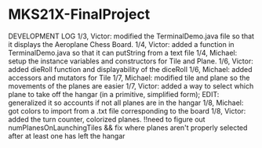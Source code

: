 # MKS21X-FinalProject

DEVELOPMENT LOG
1/3, Victor: modified the TerminalDemo.java file so that it displays the Aeroplane Chess Board.
1/4, Victor: added a function in TerminalDemo.java so that it can putString from a text file
1/4, Michael: setup the instance variables and constructors for Tile and Plane.
1/6, Victor: added dieRoll function and displayability of the diceRoll
1/6, Michael: added accessors and mutators for Tile
1/7, Michael: modified tile and plane so the movements of the planes are easier
1/7, Victor: added a way to select which plane to take off the hangar (in a primitive, simplified form); EDIT: generalized it so accounts if not all planes are in the hangar
1/8, Michael: got colors to import from a .txt file corresponding to the board
1/8, Victor: added the turn counter, colorized planes. !!need to figure out numPlanesOnLaunchingTiles && fix where planes aren't properly selected after at least one has left the hangar
